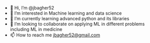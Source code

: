 - 👋 Hi, I’m @jbagher52
- 👀 I’m interested in Machine learning and data science
- 🌱 I’m currently learning advanced python and its libraries
- 💞️ I’m looking to collaborate on applying ML in different problems including ML in medicine
- 📫 How to reach me jbagher52@gmail.com

<!---
jbagher52/jbagher52 is a ✨ special ✨ repository because its `README.md` (this file) appears on your GitHub profile.
You can click the Preview link to take a look at your changes.
--->
